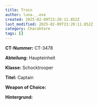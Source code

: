 ```yaml
---
title: Train
author: luna._.exe
created: 2025-02-09T23:20:11.852Z
last_modified: 2025-02-09T23:20:11.852Z
category: Charaktere
tags: []
---
```

**CT-Nummer:** CT-3478

**Abteilung:** Haupteinheit

**Klasse:** Schocktrooper

**Titel:** Captain

**Weapon of Choice:** 

**Hintergrund:**  